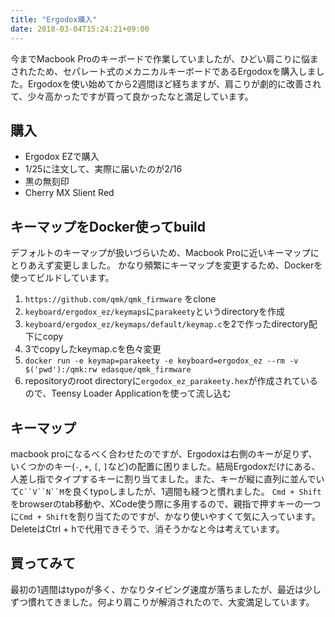 ```yaml
---
title: "Ergodox購入"
date: 2018-03-04T15:24:21+09:00
---
```


今までMacbook Proのキーボードで作業していましたが、ひどい肩こりに悩まされたため、セパレート式のメカニカルキーボードであるErgodoxを購入しました。Ergodoxを使い始めてから2週間ほど経ちますが、肩こりが劇的に改善されて、少々高かったですが買って良かったなと満足しています。

<!--more-->

## 購入
- Ergodox EZで購入
- 1/25に注文して、実際に届いたのが2/16
- 黒の無刻印
- Cherry MX Slient Red

## キーマップをDocker使ってbuild
デフォルトのキーマップが扱いづらいため、Macbook Proに近いキーマップにとりあえず変更しました。
かなり頻繁にキーマップを変更するため、Dockerを使ってビルドしています。

1. `https://github.com/qmk/qmk_firmware` をclone
2. `keyboard/ergodox_ez/keymaps`に`parakeety`というdirectoryを作成
3. `keyboard/ergodox_ez/keymaps/default/keymap.c`を2で作ったdirectory配下にcopy
4. 3でcopyしたkeymap.cを色々変更
5. `docker run -e keymap=parakeety -e keyboard=ergodox_ez --rm -v $('pwd'):/qmk:rw edasque/qmk_firmware`
6. repositoryのroot directoryに`ergodox_ez_parakeety.hex`が作成されているので、Teensy Loader Applicationを使って流し込む

## キーマップ
macbook proになるべく合わせたのですが、Ergodoxは右側のキーが足りず、いくつかのキー(`-`, `+`, `[`, `]`など)の配置に困りました。結局Ergodoxだけにある、人差し指でタイプするキーに割り当てました。また、キーが縦に直列に並んでいて`C``V``N``M`を良くtypoしましたが、1週間も経つと慣れました。
`Cmd + Shift`をbrowserのtab移動や、XCode使う際に多用するので、親指で押すキーの一つに`Cmd + Shift`を割り当てたのですが、かなり使いやすくて気に入っています。DeleteはCtrl + hで代用できそうで、消そうかなと今は考えています。

## 買ってみて
最初の1週間はtypoが多く、かなりタイピング速度が落ちましたが、最近は少しずつ慣れてきました。何より肩こりが解消されたので、大変満足しています。